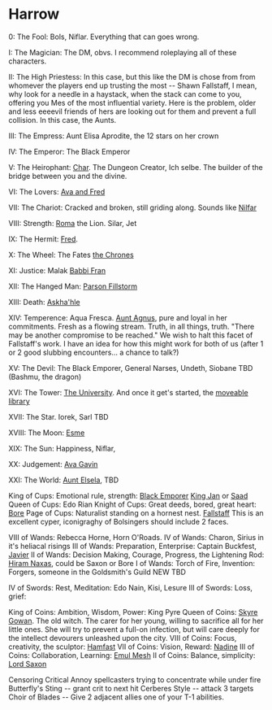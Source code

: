 # Harrow

0: The Fool: Bols, Niflar. Everything that can goes wrong.

I: The Magician: The DM, obvs. I recommend roleplaying all of these characters.

II: The High Priestess: In this case, but this like the DM is chose from from whomever the players end up trusting the most -- Shawn Fallstaff, I mean, why look for a needle in a haystack, when the stack can come to you, offering you Mes of the most influential variety. Here is the problem, older and less eeeevil friends of hers are looking out for them and prevent a full collision. In this case, the Aunts.

III: The Empress: Aunt Elisa Aprodite, the 12 stars on her crown

IV: The Emperor: The Black Emperor

V: The Heirophant: [Char](/p/char.md). The Dungeon Creator, Ich selbe. The builder of the bridge between you and the divine.

VI: The Lovers: [Ava and Fred](/p/t/the_lovers.md)

VII: The Chariot: Cracked and broken, still griding along. Sounds like [Nilfar](/p/niflar.md)

VIII: Strength: [Roma](/p/roma.md) the Lion. Silar, Jet

IX: The Hermit: [Fred](/p/fred.md).

X: The Wheel: The Fates [the Chrones](/p/the_crones.md)

XI: Justice: Malak [Babbi Fran](/p/babbi_fran.md)

XII: The Hanged Man: [Parson Fillstorm](/p/parson.md)

XIII: Death: [Askha'hle](/p/askhahale.md)

XIV: Temperence: Aqua Fresca. [Aunt Agnus](/p/aunt_agnus.md), pure and loyal in her commitments. Fresh as a flowing stream. Truth, in all things, truth. "There may be another compromise to be reached." We wish to halt this facet of Fallstaff's work. I have an idea for how this might work for both of us (after 1 or 2 good slubbing encounters... a chance to talk?)

XV: The Devil: The Black Emporer, General Narses, Undeth, Siobane TBD (Bashmu, the dragon)

XVI: The Tower: [The University](/f/the_university.md). And once it get's started, the [moveable library](/t/the_moveable_library.md)

XVII: The Star. Iorek, Sarl TBD

XVIII: The Moon: [Esme](/p/esme.md)

XIX: The Sun: Happiness, Niflar, 

XX: Judgement: [Ava Gavin](/p/ava.md)

XXI: The World: [Aunt Elsela](/p/aunt_elsela.md), TBD

King of Cups: Emotional rule, strength: [Black Emporer](/p/king_solen.md) [King Jan](/p/kian_jan.md) or [Saad](/p/saad.md)
Queen of Cups: Edo Rian
Knight of Cups: Great deeds, bored, great heart: [Bore](/p/bore.md)
Page of Cups: Naturalist standing on a hornest nest. [Fallstaff](/p/fallstaff.md) This is an excellent cyper, iconigraghy of Bolsingers should include 2 faces.

VIII of Wands: Rebecca Horne, Horn O'Roads.
IV of Wands: Charon, Sirius in it's heliacal risings
III of Wands: Preparation, Enterprise: Captain Buckfest, [Javier](/p/javier.md)
II of Wands: Decision Making, Courage, Progress, the Lightening Rod: [Hiram Naxas](/p/hiram.md), could be Saxon or Bore
I of Wands: Torch of Fire, Invention: Forgers, someone in the Goldsmith's Guild NEW TBD

IV of Swords: Rest, Meditation: Edo Nain, Kisi, Lesure
III of Swords: Loss, grief: 

King of Coins: Ambition, Wisdom, Power: King Pyre
Queen of Coins:  [Skyre Gowan](/p/skyre_gowan.md). The old witch. The carer for her young, willing to sacrifice all for her little ones. She will try to prevent a full-on infection, but will care deeply for the intellect devourers unleashed upon the city.
VIII of Coins: Focus, creativity, the sculptor: [Hamfast](/p/hamfast.md)
VII of Coins: Vision, Reward: [Nadine](/p/nadine.md)
III of Coins: Collaboration, Learning: [Emul Mesh](/p/emul_mesh.md)
II of Coins: Balance, simplicity: [Lord Saxon](/p/lord_saxon.md)


Censoring Critical
Annoy spellcasters trying to concentrate while under fire
Butterfly's Sting -- grant crit to next hit
Cerberes Style -- attack 3 targets
Choir of Blades -- Give 2 adjacent allies one of your T-1 abilities.

